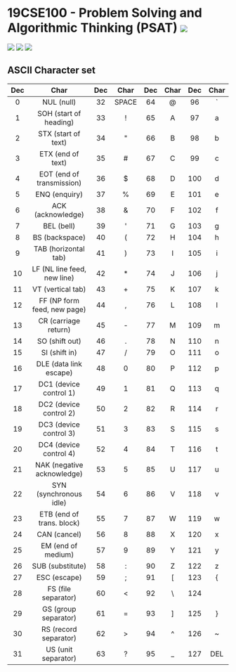 # 19CSE100 - Problem Solving and Algorithmic Thinking (PSAT)  ![](https://img.shields.io/badge/-Live-green)
![](https://img.shields.io/badge/Batch-22CYS-lightgreen) ![](https://img.shields.io/badge/UG-blue) ![](https://img.shields.io/badge/Subject-PSAT-blue)

## ASCII Character set 

| Dec  | Char | Dec  |  Char  | Dec | Char  | Dec  |  Char | 
| :----: | :----: | :----: | :----: | :----: | :----: | :----: | :----: | 
| 0 | NUL (null)                  | 32 |  SPACE | 64 | @     | 96 |  ` | 
| 1 | SOH (start of heading)      | 33 |  !     | 65 | A     | 97 |  a | 
| 2 | STX (start of text)         | 34 |  "     | 66 | B     | 98 |  b | 
| 3 | ETX (end of text)           | 35 |  #     | 67 | C     | 99 |  c | 
| 4 | EOT (end of transmission)   | 36 |  $     | 68 | D     | 100 |  d | 
| 5 | ENQ (enquiry)               | 37 |  %     | 69 | E     | 101 |  e | 
| 6 | ACK (acknowledge)           | 38 |  &     | 70 | F     | 102 |  f | 
| 7 | BEL (bell)                  | 39 |  '     | 71 | G     | 103 |  g | 
| 8 | BS  (backspace)             | 40 |  (     | 72 | H     | 104 |  h | 
| 9 | TAB (horizontal tab)        | 41 |  )     | 73 | I     | 105 |  i | 
| 10 | LF  (NL line feed, new line) | 42 |  *     | 74 | J     | 106 |  j | 
| 11 | VT  (vertical tab)          | 43 |  +     | 75 | K     | 107 |  k | 
| 12 | FF  (NP form feed, new page) | 44 |  ,     | 76 | L     | 108 |  l | 
| 13 | CR  (carriage return)       | 45 |  -     | 77 | M     | 109 |  m | 
| 14 | SO  (shift out)             | 46 |  .     | 78 | N     | 110 |  n | 
| 15 | SI  (shift in)              | 47 |  /     | 79 | O     | 111 |  o | 
| 16 | DLE (data link escape)      | 48 | 0 | 80 | P     | 112 |  p | 
| 17 | DC1 (device control 1)      | 49 | 1 | 81 | Q     | 113 |  q | 
| 18 | DC2 (device control 2)      | 50 | 2 | 82 | R     | 114 |  r | 
| 19 | DC3 (device control 3)      | 51 | 3 | 83 | S     | 115 |  s | 
| 20 | DC4 (device control 4)      | 52 | 4 | 84 | T     | 116 |  t | 
| 21 | NAK (negative acknowledge)  | 53 | 5 | 85 | U     | 117 |  u | 
| 22 | SYN (synchronous idle)      | 54 | 6 | 86 | V     | 118 |  v | 
| 23 | ETB (end of trans. block)   | 55 | 7 | 87 | W     | 119 |  w | 
| 24 | CAN (cancel)                | 56 | 8 | 88 | X     | 120 |  x | 
| 25 | EM  (end of medium)         | 57 | 9 | 89 | Y     | 121 |  y | 
| 26 | SUB (substitute)            | 58 |  :     | 90 | Z     | 122 |  z | 
| 27 | ESC (escape)                | 59 |  ;     | 91 | [     | 123 |  { | 
| 28 | FS  (file separator)        | 60 |  <     | 92 | \     | 124 |  | | 
| 29 | GS  (group separator)       | 61 |  =     | 93 | ]     | 125 |  } | 
| 30 | RS  (record separator)      | 62 |  >     | 94 | ^     | 126 |  ~ | 
| 31 | US  (unit separator)        | 63 |  ?     | 95 | _     | 127 |  DEL | 

